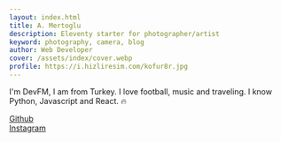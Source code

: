 ```yaml
---
layout: index.html
title: A. Mertoglu
description: Eleventy starter for photographer/artist
keyword: photography, camera, blog
author: Web Developer
cover: /assets/index/cover.webp
profile: https://i.hizliresim.com/kofur8r.jpg
---
```


I'm DevFM, I am from Turkey. I love football, music and traveling. I know Python, Javascript and React. 🔥

<a target='_blank' href='https://github.com/web0dev'>Github</a>
<br/>
<a target='_blank' href='https://instagram.com/mrt0gl'>Instagram</a>
